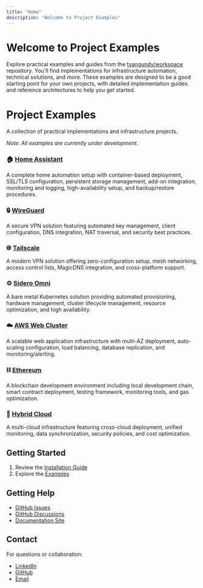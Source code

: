 ```yaml
---
title: "Home"
description: "Welcome to Project Examples"
---
```

# Welcome to Project Examples

Explore practical examples and guides from the [tvangundy/workspace](https://github.com/tvangundy/workspace) repository. You'll find implementations for infrastructure automation, technical solutions, and more. These examples are designed to be a good starting point for your own projects, with detailed implementation guides and reference architectures to help you get started.

# Project Examples

A collection of practical implementations and infrastructure projects.

*Note: All examples are currently under development.*

### 🏠 [Home Assistant](./examples/homeassistant.md)
A complete home automation setup with container-based deployment, SSL/TLS configuration, persistent storage management, add-on integration, monitoring and logging, high-availability setup, and backup/restore procedures.

### 🔒 [WireGuard](./examples/wireguard.md)
A secure VPN solution featuring automated key management, client configuration, DNS integration, NAT traversal, and security best practices.

### 🌐 [Tailscale](./examples/tailscale.md)
A modern VPN solution offering zero-configuration setup, mesh networking, access control lists, MagicDNS integration, and cross-platform support.

### ⚙️ [Sidero Omni](./examples/sidero-omni.md)
A bare metal Kubernetes solution providing automated provisioning, hardware management, cluster lifecycle management, resource optimization, and high availability.

### ☁️ [AWS Web Cluster](./examples/aws-web-cluster.md)
A scalable web application infrastructure with multi-AZ deployment, auto-scaling configuration, load balancing, database replication, and monitoring/alerting.

### ⛓️ [Ethereum](./examples/ethereum.md)
A blockchain development environment including local development chain, smart contract deployment, testing framework, monitoring tools, and gas optimization.

### 🔄 [Hybrid Cloud](./examples/hybrid-cloud.md)
A multi-cloud infrastructure featuring cross-cloud deployment, unified monitoring, data synchronization, security policies, and cost optimization.

## Getting Started

1. Review the [Installation Guide](install.md)
2. Explore the [Examples](examples/index.md)

## Getting Help

- [GitHub Issues](https://github.com/tvangundy/workspace/issues)
- [GitHub Discussions](https://github.com/tvangundy/workspace/discussions)
- [Documentation Site](https://tvangundy.github.io)

## Contact

For questions or collaboration:
- [LinkedIn](https://linkedin.com/in/tvangundy)
- [GitHub](https://github.com/tvangundy)
- [Email](mailto:tvangundy@gmail.com)
